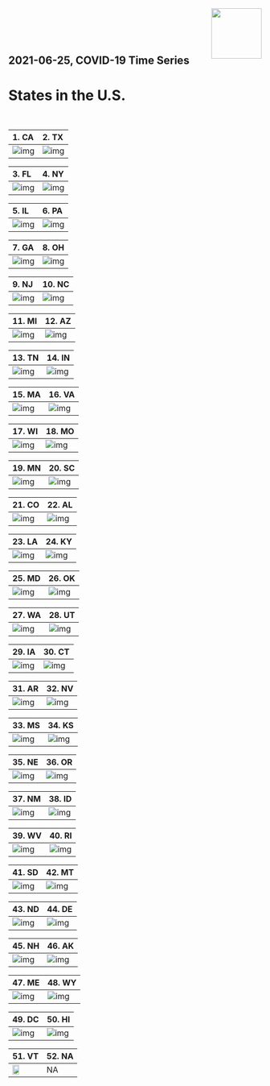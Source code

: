 <img align="right"  height="100" src="/doc/utsw-master-logo-cmyk+BI.png">

 <p>&nbsp;</p> 

 <p>&nbsp;</p> 

## 2021-06-25, COVID-19 Time Series
# States in the U.S. 


 <p>&nbsp;</p> 

|  1. CA  |  2. TX  |  
|  :---   |   :---   |  
|  ![img](/output/states_current/CA_testPositiveRate.png)  |  ![img](/output/states_current/TX_testPositiveRate.png)  |  

|  3. FL  |  4. NY  |  
|  :---   |   :---   |  
|  ![img](/output/states_current/FL_testPositiveRate.png)  |  ![img](/output/states_current/NY_testPositiveRate.png)  |  

|  5. IL  |  6. PA  |  
|  :---   |   :---   |  
|  ![img](/output/states_current/IL_testPositiveRate.png)  |  ![img](/output/states_current/PA_testPositiveRate.png)  |  

|  7. GA  |  8. OH  |  
|  :---   |   :---   |  
|  ![img](/output/states_current/GA_testPositiveRate.png)  |  ![img](/output/states_current/OH_testPositiveRate.png)  |  

|  9. NJ  |  10. NC  |  
|  :---   |   :---   |  
|  ![img](/output/states_current/NJ_testPositiveRate.png)  |  ![img](/output/states_current/NC_testPositiveRate.png)  |  

|  11. MI  |  12. AZ  |  
|  :---   |   :---   |  
|  ![img](/output/states_current/MI_testPositiveRate.png)  |  ![img](/output/states_current/AZ_testPositiveRate.png)  |  

|  13. TN  |  14. IN  |  
|  :---   |   :---   |  
|  ![img](/output/states_current/TN_testPositiveRate.png)  |  ![img](/output/states_current/IN_testPositiveRate.png)  |  

|  15. MA  |  16. VA  |  
|  :---   |   :---   |  
|  ![img](/output/states_current/MA_testPositiveRate.png)  |  ![img](/output/states_current/VA_testPositiveRate.png)  |  

|  17. WI  |  18. MO  |  
|  :---   |   :---   |  
|  ![img](/output/states_current/WI_testPositiveRate.png)  |  ![img](/output/states_current/MO_testPositiveRate.png)  |  

|  19. MN  |  20. SC  |  
|  :---   |   :---   |  
|  ![img](/output/states_current/MN_testPositiveRate.png)  |  ![img](/output/states_current/SC_testPositiveRate.png)  |  

|  21. CO  |  22. AL  |  
|  :---   |   :---   |  
|  ![img](/output/states_current/CO_testPositiveRate.png)  |  ![img](/output/states_current/AL_testPositiveRate.png)  |  

|  23. LA  |  24. KY  |  
|  :---   |   :---   |  
|  ![img](/output/states_current/LA_testPositiveRate.png)  |  ![img](/output/states_current/KY_testPositiveRate.png)  |  

|  25. MD  |  26. OK  |  
|  :---   |   :---   |  
|  ![img](/output/states_current/MD_testPositiveRate.png)  |  ![img](/output/states_current/OK_testPositiveRate.png)  |  

|  27. WA  |  28. UT  |  
|  :---   |   :---   |  
|  ![img](/output/states_current/WA_testPositiveRate.png)  |  ![img](/output/states_current/UT_testPositiveRate.png)  |  

|  29. IA  |  30. CT  |  
|  :---   |   :---   |  
|  ![img](/output/states_current/IA_testPositiveRate.png)  |  ![img](/output/states_current/CT_testPositiveRate.png)  |  

|  31. AR  |  32. NV  |  
|  :---   |   :---   |  
|  ![img](/output/states_current/AR_testPositiveRate.png)  |  ![img](/output/states_current/NV_testPositiveRate.png)  |  

|  33. MS  |  34. KS  |  
|  :---   |   :---   |  
|  ![img](/output/states_current/MS_testPositiveRate.png)  |  ![img](/output/states_current/KS_testPositiveRate.png)  |  

|  35. NE  |  36. OR  |  
|  :---   |   :---   |  
|  ![img](/output/states_current/NE_testPositiveRate.png)  |  ![img](/output/states_current/OR_testPositiveRate.png)  |  

|  37. NM  |  38. ID  |  
|  :---   |   :---   |  
|  ![img](/output/states_current/NM_testPositiveRate.png)  |  ![img](/output/states_current/ID_testPositiveRate.png)  |  

|  39. WV  |  40. RI  |  
|  :---   |   :---   |  
|  ![img](/output/states_current/WV_testPositiveRate.png)  |  ![img](/output/states_current/RI_testPositiveRate.png)  |  

|  41. SD  |  42. MT  |  
|  :---   |   :---   |  
|  ![img](/output/states_current/SD_testPositiveRate.png)  |  ![img](/output/states_current/MT_testPositiveRate.png)  |  

|  43. ND  |  44. DE  |  
|  :---   |   :---   |  
|  ![img](/output/states_current/ND_testPositiveRate.png)  |  ![img](/output/states_current/DE_testPositiveRate.png)  |  

|  45. NH  |  46. AK  |  
|  :---   |   :---   |  
|  ![img](/output/states_current/NH_testPositiveRate.png)  |  ![img](/output/states_current/AK_testPositiveRate.png)  |  

|  47. ME  |  48. WY  |  
|  :---   |   :---   |  
|  ![img](/output/states_current/ME_testPositiveRate.png)  |  ![img](/output/states_current/WY_testPositiveRate.png)  |  

|  49. DC  |  50. HI  |  
|  :---   |   :---   |  
|  ![img](/output/states_current/DC_testPositiveRate.png)  |  ![img](/output/states_current/HI_testPositiveRate.png)  |  

|  51. VT  |  52. NA  |  
|  :---   |   :---   |  
|  <img src="/output/states_current/VT_testPositiveRate.png" width="49.5%"/> |   NA  |  


